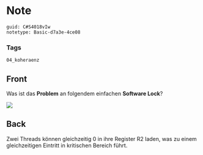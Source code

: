 # Note
```
guid: C#S4018vIw
notetype: Basic-d7a3e-4ce08
```

### Tags
```
04_koheraenz
```

## Front
Was ist das <b>Problem</b> an folgendem einfachen <b>Software
Lock</b>?
<div><img src="paste-ff520d8d7dde42bee11ef6aecec3cb2cd89b4ccd.jpg"></div>

## Back
Zwei Threads können gleichzeitig 0 in ihre Register R2 laden, was zu einem gleichzeitigen Eintritt in kritischen Bereich führt.
